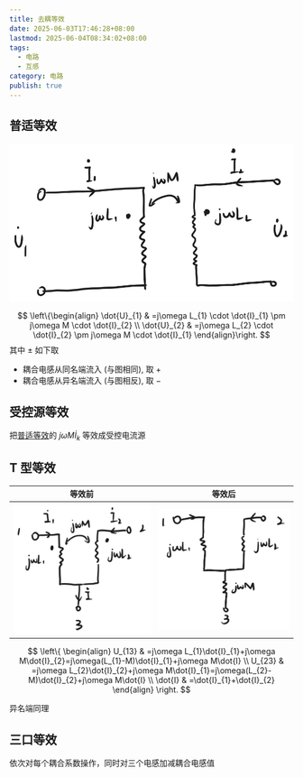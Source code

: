```yaml
---
title: 去耦等效
date: 2025-06-03T17:46:28+08:00
lastmod: 2025-06-04T08:34:02+08:00
tags:
  - 电路
  - 互感
category: 电路
publish: true
---
```


## 普适等效
![去耦等效.excalidraw](./%E5%8E%BB%E8%80%A6%E7%AD%89%E6%95%88.svg)

$$
\left\{\begin{align}
\dot{U}_{1} & =j\omega L_{1} \cdot \dot{I}_{1} \pm j\omega M \cdot \dot{I}_{2} \\
\dot{U}_{2} & =j\omega L_{2} \cdot \dot{I}_{2} \pm j\omega M \cdot \dot{I}_{1}
\end{align}\right.
$$
其中 $\pm$ 如下取
- 耦合电感从同名端流入 (与图相同), 取 $+$
- 耦合电感从异名端流入 (与图相反), 取 $-$

## 受控源等效

把[普适等效](%E5%8E%BB%E8%80%A6%E7%AD%89%E6%95%88.md#)的 $j\omega M\dot{I}_{k}$ 等效成受控电流源

## T 型等效

| 等效前                        | 等效后                        |
| -------------------------- | -------------------------- |
| ![同名端 T 型等效前.excalidraw](./%E5%90%8C%E5%90%8D%E7%AB%AF%20T%20%E5%9E%8B%E7%AD%89%E6%95%88%E5%89%8D.svg) | ![同名端 T 型等效后.excalidraw](./%E5%90%8C%E5%90%8D%E7%AB%AF%20T%20%E5%9E%8B%E7%AD%89%E6%95%88%E5%90%8E.svg) |
$$
\left\{
\begin{align}
U_{13} & =j\omega L_{1}\dot{I}_{1}+j\omega M\dot{I}_{2}=j\omega(L_{1}-M)\dot{I}_{1}+j\omega M\dot{I} \\
U_{23} & =j\omega L_{2}\dot{I}_{2}+j\omega M\dot{I}_{1}=j\omega(L_{2}-M)\dot{I}_{2}+j\omega M\dot{I} \\
\dot{I} & =\dot{I}_{1}+\dot{I}_{2}
\end{align}
\right.
$$

异名端同理

## 三口等效

依次对每个耦合系数操作，同时对三个电感加减耦合电感值